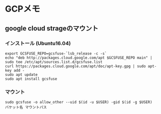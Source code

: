 # GCPメモ
## google cloud strageのマウント
### インストール (Ubuntu16.04)
```
export GCSFUSE_REPO=gcsfuse-`lsb_release -c -s`
echo "deb http://packages.cloud.google.com/apt $GCSFUSE_REPO main" | sudo tee /etc/apt/sources.list.d/gcsfuse.list
curl https://packages.cloud.google.com/apt/doc/apt-key.gpg | sudo apt-key add -
sudo apt update
sudo apt install gcsfuse
```
### マウント
```
sudo gcsfuse -o allow_other --uid $(id -u $USER) -gid $(id -g $USER)  バケット名 マウントパス
```
